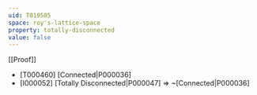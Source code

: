 ```yaml
---
uid: T019505
space: roy's-lattice-space
property: totally-disconnected
value: false
---
```

[[Proof]]

* [T000460] [Connected|P000036]
* [I000052] [Totally Disconnected|P000047] => ~[Connected|P000036]

